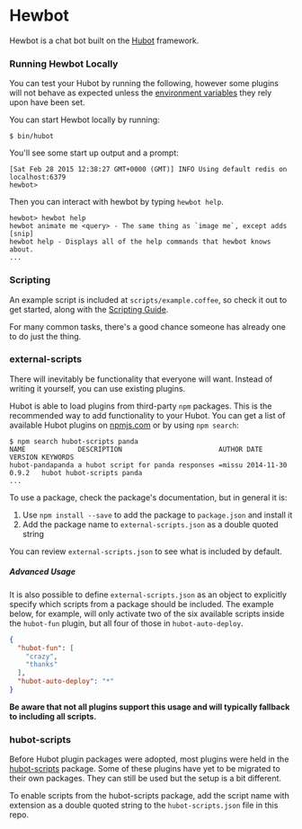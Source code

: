 # Hewbot

Hewbot is a chat bot built on the [Hubot][hubot] framework.

[hubot]: http://hubot.github.com

### Running Hewbot Locally

You can test your Hubot by running the following, however some plugins will not
behave as expected unless the [environment variables](#configuration) they rely
upon have been set.

You can start Hewbot locally by running:
```
$ bin/hubot
```
You'll see some start up output and a prompt:
```
[Sat Feb 28 2015 12:38:27 GMT+0000 (GMT)] INFO Using default redis on localhost:6379
hewbot>
```
Then you can interact with hewbot by typing `hewbot help`.
```
hewbot> hewbot help
hewbot animate me <query> - The same thing as `image me`, except adds [snip]
hewbot help - Displays all of the help commands that hewbot knows about.
...
```

### Scripting

An example script is included at `scripts/example.coffee`, so check it out to
get started, along with the [Scripting Guide](scripting-docs).

For many common tasks, there's a good chance someone has already one to do just
the thing.

[scripting-docs]: https://github.com/github/hubot/blob/master/docs/scripting.md

### external-scripts

There will inevitably be functionality that everyone will want. Instead of
writing it yourself, you can use existing plugins.

Hubot is able to load plugins from third-party `npm` packages. This is the
recommended way to add functionality to your Hubot. You can get a list of
available Hubot plugins on [npmjs.com](npmjs) or by using `npm search`:
```
$ npm search hubot-scripts panda
NAME             DESCRIPTION                        AUTHOR DATE       VERSION KEYWORDS
hubot-pandapanda a hubot script for panda responses =missu 2014-11-30 0.9.2   hubot hubot-scripts panda
...
```

To use a package, check the package's documentation, but in general it is:

1. Use `npm install --save` to add the package to `package.json` and install it
2. Add the package name to `external-scripts.json` as a double quoted string

You can review `external-scripts.json` to see what is included by default.

##### Advanced Usage

It is also possible to define `external-scripts.json` as an object to
explicitly specify which scripts from a package should be included. The example
below, for example, will only activate two of the six available scripts inside
the `hubot-fun` plugin, but all four of those in `hubot-auto-deploy`.

```json
{
  "hubot-fun": [
    "crazy",
    "thanks"
  ],
  "hubot-auto-deploy": "*"
}
```

**Be aware that not all plugins support this usage and will typically fallback
to including all scripts.**

[npmjs]: https://www.npmjs.com

### hubot-scripts

Before Hubot plugin packages were adopted, most plugins were held in the
[hubot-scripts][hubot-scripts] package. Some of these plugins have yet to be
migrated to their own packages. They can still be used but the setup is a bit
different.

To enable scripts from the hubot-scripts package, add the script name with
extension as a double quoted string to the `hubot-scripts.json` file in this
repo.

[hubot-scripts]: https://github.com/github/hubot-scripts
